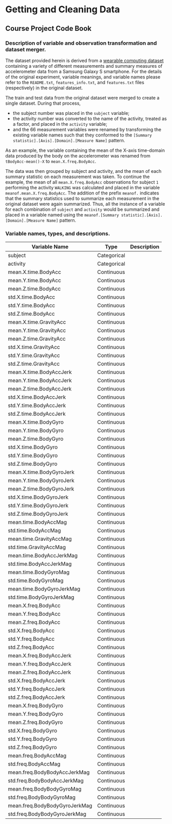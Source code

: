 # Getting and Cleaning Data

## Course Project Code Book

### Description of variable and observation transformation and dataset merger.

The dataset provided herein is derived from a [wearable computing dataset][wcd] containing a variety of different measurements and summary measures of accelerometer data from a Samsung Galaxy S smartphone.  For the details of the original experiment, variable meanings, and variable names please refer to the `README.txt`, `features_info.txt`, and `features.txt` files (respectively) in the original dataset.

[wcd]: https://d396qusza40orc.cloudfront.net/getdata%2Fprojectfiles%2FUCI%20HAR%20Dataset.zip

The train and test data from the original dataset were merged to create a single dataset.  During that process,

- the subject number was placed in the `subject` variable;
- the activity number was converted to the name of the activity, treated as a factor, and placed in the `activity` variable;
- and the 66 measurement variables were renamed by transforming the existing variable names such that they conformed to the `[Summary statistic].[Axis].[Domain].[Measure Name]` pattern.

As an example, the variable containing the mean of the X-axis time-domain data produced by the body on the accelerometer was renamed from `tBodyAcc-mean()-X` to `mean.X.freq.BodyAcc`.

The data was then grouped by subject and activity, and the mean of each summary statistic on each measurement was taken.  To continue the example, the mean of all `mean.X.freq.BodyAcc` observations for subject `1` performing the activity `WALKING` was calculated and placed in the variable `meanof.mean.X.freq.BodyAcc`.  The addition of the prefix `meanof.` indicates that the summary statistics used to summarize each measurement in the original dataset were again summarized.  Thus, all the instance of a variable for each combination of `subject` and `activity` would be summarized and placed in a variable named using the `meanof.[Summary statistic].[Axis].[Domain].[Measure Name]` pattern.

### Variable names, types, and descriptions.

| Variable Name                 | Type        | Description |
| -------------                 | ----        | ----------- |
| subject                       | Categorical |             |
| activity                      | Categorical |             |
| mean.X.time.BodyAcc           | Continuous  |             |
| mean.Y.time.BodyAcc           | Continuous  |             |
| mean.Z.time.BodyAcc           | Continuous  |             |
| std.X.time.BodyAcc            | Continuous  |             |
| std.Y.time.BodyAcc            | Continuous  |             |
| std.Z.time.BodyAcc            | Continuous  |             |
| mean.X.time.GravityAcc        | Continuous  |             |
| mean.Y.time.GravityAcc        | Continuous  |             |
| mean.Z.time.GravityAcc        | Continuous  |             |
| std.X.time.GravityAcc         | Continuous  |             |
| std.Y.time.GravityAcc         | Continuous  |             |
| std.Z.time.GravityAcc         | Continuous  |             |
| mean.X.time.BodyAccJerk       | Continuous  |             |
| mean.Y.time.BodyAccJerk       | Continuous  |             |
| mean.Z.time.BodyAccJerk       | Continuous  |             |
| std.X.time.BodyAccJerk        | Continuous  |             |
| std.Y.time.BodyAccJerk        | Continuous  |             |
| std.Z.time.BodyAccJerk        | Continuous  |             |
| mean.X.time.BodyGyro          | Continuous  |             |
| mean.Y.time.BodyGyro          | Continuous  |             |
| mean.Z.time.BodyGyro          | Continuous  |             |
| std.X.time.BodyGyro           | Continuous  |             |
| std.Y.time.BodyGyro           | Continuous  |             |
| std.Z.time.BodyGyro           | Continuous  |             |
| mean.X.time.BodyGyroJerk      | Continuous  |             |
| mean.Y.time.BodyGyroJerk      | Continuous  |             |
| mean.Z.time.BodyGyroJerk      | Continuous  |             |
| std.X.time.BodyGyroJerk       | Continuous  |             |
| std.Y.time.BodyGyroJerk       | Continuous  |             |
| std.Z.time.BodyGyroJerk       | Continuous  |             |
| mean.time.BodyAccMag          | Continuous  |             |
| std.time.BodyAccMag           | Continuous  |             |
| mean.time.GravityAccMag       | Continuous  |             |
| std.time.GravityAccMag        | Continuous  |             |
| mean.time.BodyAccJerkMag      | Continuous  |             |
| std.time.BodyAccJerkMag       | Continuous  |             |
| mean.time.BodyGyroMag         | Continuous  |             |
| std.time.BodyGyroMag          | Continuous  |             |
| mean.time.BodyGyroJerkMag     | Continuous  |             |
| std.time.BodyGyroJerkMag      | Continuous  |             |
| mean.X.freq.BodyAcc           | Continuous  |             |
| mean.Y.freq.BodyAcc           | Continuous  |             |
| mean.Z.freq.BodyAcc           | Continuous  |             |
| std.X.freq.BodyAcc            | Continuous  |             |
| std.Y.freq.BodyAcc            | Continuous  |             |
| std.Z.freq.BodyAcc            | Continuous  |             |
| mean.X.freq.BodyAccJerk       | Continuous  |             |
| mean.Y.freq.BodyAccJerk       | Continuous  |             |
| mean.Z.freq.BodyAccJerk       | Continuous  |             |
| std.X.freq.BodyAccJerk        | Continuous  |             |
| std.Y.freq.BodyAccJerk        | Continuous  |             |
| std.Z.freq.BodyAccJerk        | Continuous  |             |
| mean.X.freq.BodyGyro          | Continuous  |             |
| mean.Y.freq.BodyGyro          | Continuous  |             |
| mean.Z.freq.BodyGyro          | Continuous  |             |
| std.X.freq.BodyGyro           | Continuous  |             |
| std.Y.freq.BodyGyro           | Continuous  |             |
| std.Z.freq.BodyGyro           | Continuous  |             |
| mean.freq.BodyAccMag          | Continuous  |             |
| std.freq.BodyAccMag           | Continuous  |             |
| mean.freq.BodyBodyAccJerkMag  | Continuous  |             |
| std.freq.BodyBodyAccJerkMag   | Continuous  |             |
| mean.freq.BodyBodyGyroMag     | Continuous  |             |
| std.freq.BodyBodyGyroMag      | Continuous  |             |
| mean.freq.BodyBodyGyroJerkMag | Continuous  |             |
| std.freq.BodyBodyGyroJerkMag  | Continuous  |             |
